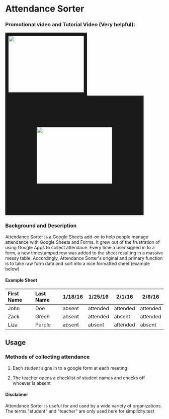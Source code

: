 # Attendance Sorter

### Promotional video and Tutorial Video (Very helpful):
<a href="https://www.youtube.com/watch?v=_6WqHDGb-pU" target="_blank"><img src="http://img.youtube.com/vi/_6WqHDGb-pU/hqdefault.jpg" alt="" width="240" height="180" border="10" /></a>  <a href="https://www.youtube.com/watch?v=uB6Yd5HqMv0" target="_blank"><img src="http://img.youtube.com/vi/uB6Yd5HqMv0/hqdefault.jpg" alt="" width="240" height="180" border="100px" /></a>
### Background and Description
Attendance Sorter is a Google Sheets add-on to help people manage attendance with Google Sheets and Forms. It grew out of the frustration of using Google Apps to collect attendace. Every time a user signed in to a form, a new timestamped row was added to the sheet resulting in a massive messy table. Accordingly, Attendance Sorter's original and primary function is to take raw form data and sort into a nice formatted sheet (example below)

#### Example Sheet

| First Name    | Last Name     |1/18/16|1/25/16|2/1/16|2/8/16|
| :------------- |:-------------| -----|---|---|---|
| John | Doe |absent|attended|attended|attended|
| Zack | Green |absent|attended|absent|attended|
| Liza | Purple |absent|absent|attended|absent|

## Usage

### Methods of collecting attendance

1. Each student signs in to a google form at each meeting

2. The teacher opens a checklist of student names and checks off whoever is absent

#### Disclaimer
Attendance Sorter is useful for and used by a wide variety of organizations. The terms "student" and "teacher" are only used here for simplicity.test